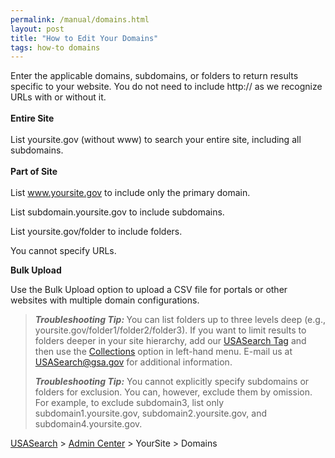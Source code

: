 ```yaml
---
permalink: /manual/domains.html
layout: post
title: "How to Edit Your Domains"
tags: how-to domains
---
```

<p>Enter the applicable domains, subdomains, or folders to return results specific to your website. You do not need to include http:// as we recognize URLs with or without it. <br/><br/><strong>Entire Site</strong><br/><br/>List yoursite.gov (without www) to search your entire site, including all subdomains.<br/><br/><strong>Part of Site</strong><br/><br/>List <a href="http://www.yoursite.gov">www.yoursite.gov</a> to include only the primary domain.</p>
<p>List subdomain.yoursite.gov to include subdomains.</p>
<p>List yoursite.gov/folder to include folders.</p>
<p>You cannot specify URLs.</p>
<p><strong>Bulk Upload</strong></p>
<p>Use the Bulk Upload option to upload a CSV file for portals or other websites with multiple domain configurations.</p>
<blockquote>
<p><strong><em>Troubleshooting Tip:</em> </strong>You can list folders up to three levels deep (e.g., yoursite.gov/folder1/folder2/folder3). If you want to limit results to folders deeper in your site hierarchy, add our <a href="/blog/how-to-add-our-search-to-your-website.html">USASearch Tag</a> and then use the <a href="/blog/how-to-create-collections-within-our-index.html">Collections</a> option in left-hand menu. E-mail us at <a href="mailto:usasearch@gsa.gov">USASearch@gsa.gov</a> for additional information.</p>
<p><strong><em>Troubleshooting </em></strong><em><strong>Tip:</strong></em> You cannot explicitly specify subdomains or folders for exclusion. You can, however, exclude them by omission. For example, to exclude subdomain3, list only subdomain1.yoursite.gov, subdomain2.yoursite.gov, and subdomain4.yoursite.gov.</p>
</blockquote>
<p><a href="http://usasearch.howto.gov/">USASearch</a> &gt; <a href="http://search.usa.gov/affiliates/home">Admin Center</a> &gt; YourSite &gt; Domains</p>

